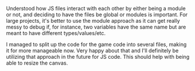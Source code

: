 Understood how JS files interact with each other by either being a module or not, and deciding to have the files be global or modules is important. For large projects, it's better to use the module approach as it can get really messy to debug if, for instance, two variables have the same name but are meant to have different types/values/etc. 

I managed to split up the code for the game code into several files, making it for more manageable now. Very happy about that and I'll definitely be utilizing that approach in the future for JS code. This should help with being able to resize the canvas.

